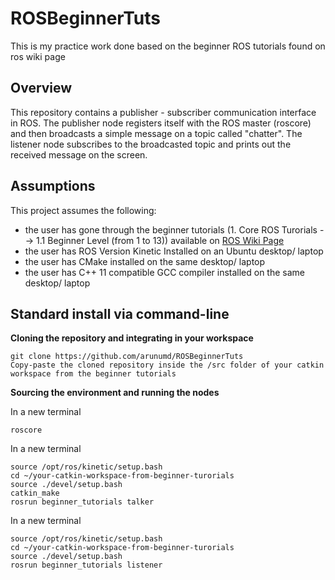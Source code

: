 # ROSBeginnerTuts
This is my practice work done based on the beginner ROS tutorials found on ros wiki page

## Overview
This repository contains a publisher - subscriber communication interface in ROS. The publisher node registers itself with the ROS master (roscore) and then broadcasts a simple message on a topic called "chatter". The listener node subscribes to the broadcasted topic and prints out the received message on the screen.

## Assumptions
This project assumes the following: 
 - the user has gone through the beginner tutorials (1. Core ROS Turorials --> 1.1 Beginner Level (from 1 to 13)) available on [ROS Wiki Page](http://wiki.ros.org/ROS/Tutorials)
 - the user has ROS Version Kinetic Installed on an Ubuntu desktop/ laptop
 - the user has CMake installed on the same desktop/ laptop
 - the user has C++ 11 compatible GCC compiler installed on the same desktop/ laptop

## Standard install via command-line

**Cloning the repository and integrating in your workspace**

```
git clone https://github.com/arunumd/ROSBeginnerTuts
Copy-paste the cloned repository inside the /src folder of your catkin workspace from the beginner tutorials
```

**Sourcing the environment and running the nodes**

In a new terminal
```
roscore
```

In a new terminal
```
source /opt/ros/kinetic/setup.bash
cd ~/your-catkin-workspace-from-beginner-turorials
source ./devel/setup.bash
catkin_make
rosrun beginner_tutorials talker
```

In a new terminal
```
source /opt/ros/kinetic/setup.bash
cd ~/your-catkin-workspace-from-beginner-turorials
source ./devel/setup.bash
rosrun beginner_tutorials listener
```
